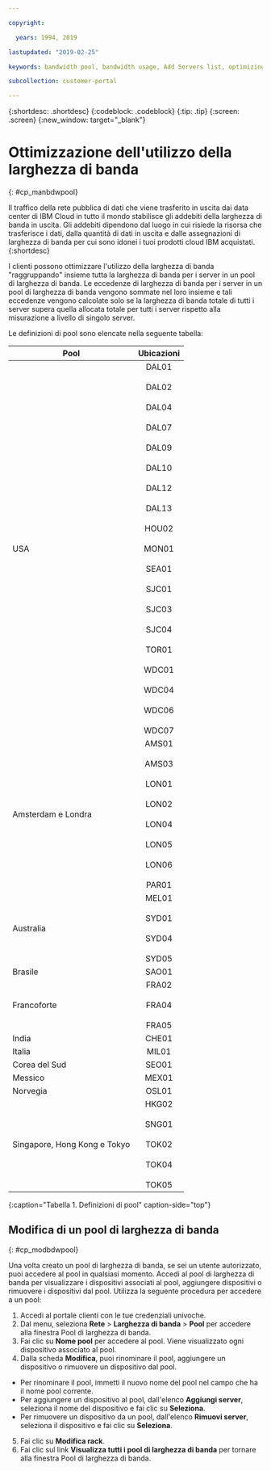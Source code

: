 ```yaml
---

copyright:

  years: 1994, 2019

lastupdated: "2019-02-25"

keywords: bandwidth pool, bandwidth usage, Add Servers list, optimizing badwidth 

subcollection: customer-portal 

---
```


{:shortdesc: .shortdesc}
{:codeblock: .codeblock}
{:tip: .tip}
{:screen: .screen}
{:new_window: target="_blank"}


# Ottimizzazione dell'utilizzo della larghezza di banda
{: #cp_manbdwpool}

Il traffico della rete pubblica di dati che viene trasferito in uscita dai data center di IBM Cloud in tutto il mondo stabilisce gli addebiti della larghezza di banda in uscita. Gli addebiti dipendono dal luogo in cui risiede la risorsa che trasferisce i dati, dalla quantità di dati in uscita e dalle assegnazioni di larghezza di banda per cui sono idonei i tuoi prodotti cloud IBM acquistati. 
{:shortdesc} 

I clienti possono ottimizzare l'utilizzo della larghezza di banda "raggruppando" insieme tutta la larghezza di banda per i server in un pool di larghezza di banda. Le eccedenze di larghezza di banda per i server in un pool di larghezza di banda vengono sommate nel loro insieme e tali eccedenze vengono calcolate solo se la larghezza di banda totale di tutti i server supera quella allocata totale per tutti i server rispetto alla misurazione a livello di singolo server. 

Le definizioni di pool sono elencate nella seguente tabella: 

| Pool      | Ubicazioni          |
| ------------- |:-------------:|
| USA    | DAL01<br/><br/>DAL02<br/><br/>DAL04<br/><br/>DAL07<br/><br/>DAL09<br/><br/>DAL10<br/><br/>DAL12<br/><br/>DAL13<br/><br/>HOU02<br/><br/>MON01<br/><br/>SEA01<br/><br/>SJC01<br/><br/>SJC03<br/><br/>SJC04<br/><br/>TOR01<br/><br/>WDC01<br/><br/>WDC04<br/><br/>WDC06<br/><br/>WDC07|
| Amsterdam e Londra | AMS01<br/><br/>AMS03<br/><br/>LON01<br/><br/>LON02<br/><br/>LON04<br/><br/>LON05<br/><br/>LON06<br/><br/>PAR01 |
| Australia | MEL01<br/><br/>SYD01<br/><br/>SYD04<br/><br/>SYD05 |
| Brasile | SAO01 |
| Francoforte | FRA02<br/><br/>FRA04<br/><br/>FRA05 |
| India | CHE01 |
| Italia | MIL01 |
| Corea del Sud | SEO01 | 
| Messico | MEX01 | 
| Norvegia | OSL01 | 
| Singapore, Hong Kong e Tokyo | HKG02<br/><br/>SNG01<br/><br/>TOK02<br/><br/>TOK04<br/><br/>TOK05 |
{:caption="Tabella 1. Definizioni di pool" caption-side="top"}


## Modifica di un pool di larghezza di banda
{: #cp_modbdwpool}

Una volta creato un pool di larghezza di banda, se sei un utente autorizzato, puoi accedere al pool in qualsiasi momento. Accedi al pool di larghezza di banda per visualizzare i dispositivi associati al pool, aggiungere dispositivi o rimuovere i dispositivi dal pool. Utilizza la seguente procedura per accedere a un pool:

1. Accedi al portale clienti con le tue credenziali univoche.
2. Dal menu, seleziona **Rete** > **Larghezza di banda** > **Pool** per accedere alla finestra Pool di larghezza di banda.
3. Fai clic su **Nome pool** per accedere al pool. Viene visualizzato ogni dispositivo associato al pool.
4. Dalla scheda **Modifica**, puoi rinominare il pool, aggiungere un dispositivo o rimuovere un dispositivo dal pool.
  * Per rinominare il pool, immetti il nuovo nome del pool nel campo che ha il nome pool corrente.
  * Per aggiungere un dispositivo al pool, dall'elenco **Aggiungi server**, seleziona il nome del dispositivo e fai clic su **Seleziona**.
  * Per rimuovere un dispositivo da un pool, dall'elenco **Rimuovi server**, seleziona il dispositivo e fai clic su **Seleziona**.
5. Fai clic su **Modifica rack**.
6. Fai clic sul link **Visualizza tutti i pool di larghezza di banda** per tornare alla finestra Pool di larghezza di banda.
